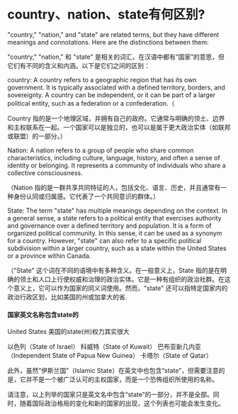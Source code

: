 # country、nation、state有何区别?

"country," "nation," and "state" are related terms, but they have different meanings and connotations. Here are the distinctions between them:

"country," "nation," 和 "state" 是相关的词汇，在汉语中都有“国家”的意思，但它们有不同的含义和内涵。以下是它们之间的区别：

country: A country refers to a geographic region that has its own government. It is typically associated with a defined territory, borders, and sovereignty. A country can be independent, or it can be part of a larger political entity, such as a federation or a confederation.（

Country 指的是一个地理区域，并拥有自己的政府。它通常与明确的领土、边界和主权联系在一起。一个国家可以是独立的，也可以是属于更大政治实体（如联邦或联盟）的一部分。）

Nation: A nation refers to a group of people who share common characteristics, including culture, language, history, and often a sense of identity or belonging. It represents a community of individuals who share a collective consciousness.

（Nation 指的是一群共享共同特征的人，包括文化、语言、历史，并且通常有一种身份认同或归属感。它代表了一个共同意识的群体。）

State: The term "state" has multiple meanings depending on the context. In a general sense, a state refers to a political entity that exercises authority and governance over a defined territory and population. It is a form of organized political community. In this sense, it can be used as a synonym for a country. However, "state" can also refer to a specific political subdivision within a larger country, such as a state within the United States or a province within Canada.

（"State" 这个词在不同的语境中有多种含义。在一般意义上，State 指的是在明确的领土和人口上行使权威和治理的政治实体。它是一种有组织的政治社群。在这个意义上，它可以作为国家的同义词使用。然而，"state" 还可以指特定国家内的政治行政区划，比如美国的州或加拿大的省.

#### 国家英文名称包含state的

United States
美国的state(州)权力其实很大

以色列（State of Israel）
科威特（State of Kuwait）
巴布亚新几内亚（Independent State of Papua New Guinea）
卡塔尔（State of Qatar）

此外，虽然“伊斯兰国”（Islamic State）在英文中也包含“state”，但需要注意的是，它并不是一个被广泛认可的主权国家，而是一个恐怖组织所使用的名称。

请注意，以上列举的国家只是英文名中包含“state”的一部分，并不是全部。同时，随着国际政治格局的变化和新的国家的出现，这个列表也可能会发生变化。